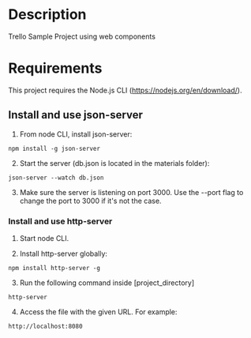# Description
Trello Sample Project using web components

# Requirements
This project requires the Node.js CLI (https://nodejs.org/en/download/).
## Install and use json-server

1. From node CLI, install json-server:
```
npm install -g json-server
```

2. Start the server (db.json is located in the materials folder):
```
json-server --watch db.json
```

3. Make sure the server is listening on port 3000. Use the --port flag to change the port to 3000 if it's not the case.



### Install and use http-server

1. Start node CLI.

2. Install http-server globally:
```
npm install http-server -g
```
3. Run the following command inside [project_directory]
```
http-server
```
4. Access the file with the given URL. For example: 
```
http://localhost:8080
```
